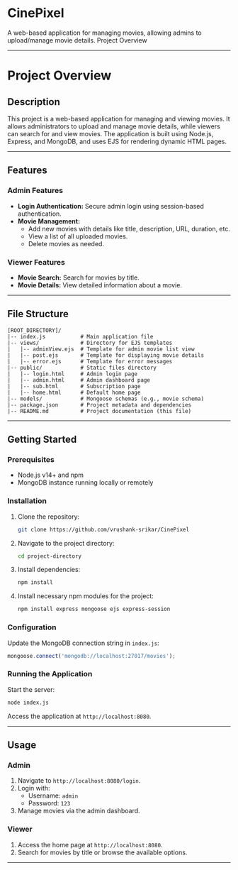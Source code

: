 # CinePixel
A web-based application for managing movies, allowing admins to upload/manage movie details.
Project Overview

---

# Project Overview

## Description
This project is a web-based application for managing and viewing movies. It allows administrators to upload and manage movie details, while viewers can search for and view movies. The application is built using Node.js, Express, and MongoDB, and uses EJS for rendering dynamic HTML pages.

---

## Features

### Admin Features
- **Login Authentication:** Secure admin login using session-based authentication.
- **Movie Management:**
  - Add new movies with details like title, description, URL, duration, etc.
  - View a list of all uploaded movies.
  - Delete movies as needed.

### Viewer Features
- **Movie Search:** Search for movies by title.
- **Movie Details:** View detailed information about a movie.

---

## File Structure

```
[ROOT_DIRECTORY]/
|-- index.js           # Main application file
|-- views/             # Directory for EJS templates
|   |-- adminView.ejs  # Template for admin movie list view
|   |-- post.ejs       # Template for displaying movie details
|   |-- error.ejs      # Template for error messages
|-- public/            # Static files directory
|   |-- login.html     # Admin login page
|   |-- admin.html     # Admin dashboard page
|   |-- sub.html       # Subscription page
|   |-- home.html      # Default home page
|-- models/            # Mongoose schemas (e.g., movie schema)
|-- package.json       # Project metadata and dependencies
|-- README.md          # Project documentation (this file)
```

---

## Getting Started

### Prerequisites
- Node.js v14+ and npm
- MongoDB instance running locally or remotely

### Installation
1. Clone the repository:
   ```bash
   git clone https://github.com/vrushank-srikar/CinePixel
   ```
2. Navigate to the project directory:
   ```bash
   cd project-directory
   ```
3. Install dependencies:
   ```bash
   npm install
   ```
4. Install necessary npm modules for the project:
   ```bash
   npm install express mongoose ejs express-session
   ```

### Configuration
Update the MongoDB connection string in `index.js`:
```javascript
mongoose.connect('mongodb://localhost:27017/movies');
```

### Running the Application
Start the server:
```bash
node index.js
```
Access the application at `http://localhost:8080`.

---

## Usage

### Admin
1. Navigate to `http://localhost:8080/login`.
2. Login with:
   - Username: `admin`
   - Password: `123`
3. Manage movies via the admin dashboard.

### Viewer
1. Access the home page at `http://localhost:8080`.
2. Search for movies by title or browse the available options.

---
